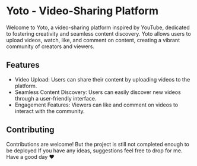 # Yoto - Video-Sharing Platform
Welcome to Yoto, a video-sharing platform inspired by YouTube, dedicated to fostering creativity and seamless content discovery. Yoto allows users to upload videos, watch, like, and comment on content, creating a vibrant community of creators and viewers.

## Features
- Video Upload: Users can share their content by uploading videos to the platform.
- Seamless Content Discovery: Users can easily discover new videos through a user-friendly interface.
- Engagement Features: Viewers can like and comment on videos to interact with the community.

## Contributing
Contributions are welcome!
But the project is still not completed enough to be deployed 
If you have any ideas, suggestions feel free to drop for me.
<br />
Have a good day ❤

